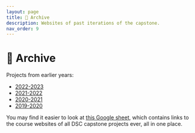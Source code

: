 ```yaml
---
layout: page
title: 💾 Archive
description: Websites of past iterations of the capstone.
nav_order: 9
---
```


# 💾 Archive

Projects from earlier years:
- [2022-2023](https://dsc-capstone.github.io/showcase-23/)
- [2021-2022](https://dsc-capstone.github.io/projects-2021-2022/)
- [2020-2021](https://dsc-capstone.github.io/projects-2020-2021/)
- [2019-2020](https://dsc-capstone.github.io/projects-2019-2020/)

You may find it easier to look at [this Google sheet](https://docs.google.com/spreadsheets/d/1HJkTHUDJbfIPrPuMJ_DmWCvivxv5YU8Z_E8YCZao-84/edit#gid=511346602), which contains links to the course websites of all DSC capstone projects ever, all in one place.